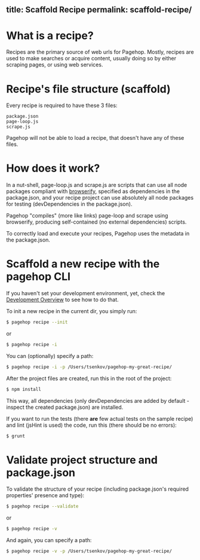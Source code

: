 title: Scaffold Recipe
permalink: scaffold-recipe/
---
# What is a recipe?

Recipes are the primary source of web urls for Pagehop. Mostly, recipes are used to make searches or acquire content, usually doing so by either scraping pages, or using web services.

# Recipe's file structure (scaffold)

Every recipe is required to have these 3 files:

```
package.json
page-loop.js
scrape.js
```

Pagehop will not be able to load a recipe, that doesn't have any of these files.

# How does it work?

In a nut-shell, page-loop.js and scrape.js are scripts that can use all node packages compliant with [browserify](http://browserify.org/), specified as dependencies in the package.json, and your recipe project can use absolutely all node packages for testing (devDependencies in the package.json).

Pagehop "compiles" (more like links) page-loop and scrape using browserify, producing self-contained (no external dependencies) scripts.

To correctly load and execute your recipes, Pagehop uses the metadata in the package.json.

# Scaffold a new recipe with the pagehop CLI

If you haven't set your development environment, yet, check the [Development Overview](/development-overview/) to see how to do that.

To init a new recipe in the current dir, you simply run:

```bash
$ pagehop recipe --init
```

or

```bash
$ pagehop recipe -i
```

You can (optionally) specify a path:

```bash
$ pagehop recipe -i -p /Users/tsenkov/pagehop-my-great-recipe/
```

After the project files are created, run this in the root of the project:

```bash
$ npm install
```

This way, all dependencies (only devDependencies are added by default - inspect the created package.json) are installed.

If you want to run the tests (there **are** few actual tests on the sample recipe) and lint (jsHint is used) the code, run this (there should be no errors):

```bash
$ grunt
```

# Validate project structure and package.json

To validate the structure of your recipe (including package.json's required properties' presence and type):

```bash
$ pagehop recipe --validate
```

or

```bash
$ pagehop recipe -v
```

And again, you can specify a path:

```bash
$ pagehop recipe -v -p /Users/tsenkov/pagehop-my-great-recipe/
```